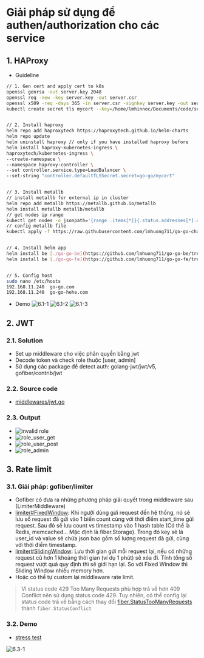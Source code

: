 # Giải pháp sử dụng để authen/authorization cho các service

## 1. HAProxy

- Guideline

```bash
// 1. Gen cert and apply cert to k8s
openssl genrsa -out server.key 2048
openssl req -new -key server.key -out server.csr
openssl x509 -req -days 365 -in server.csr -signkey server.key -out server.crt
kubectl create secret tls mycert --key=/home/lmhinnoc/Documents/code/server.key --cert=/home/lmhinnoc/Documents/code/server.crt


// 2. Install haproxy
helm repo add haproxytech https://haproxytech.github.io/helm-charts
helm repo update
helm uninstall haproxy // only if you have installed haproxy before
helm install haproxy-kubernetes-ingress \
haproxytech/kubernetes-ingress \
--create-namespace \
--namespace haproxy-controller \
--set controller.service.type=LoadBalancer \
--set-string "controller.defaultTLSSecret.secret=go-go/mycert"


// 3. Install metallb
// install metallb for external ip in cluster
helm repo add metallb https://metallb.github.io/metallb
helm install metallb metallb/metallb
// get nodes ip range
kubectl get nodes -o jsonpath='{range .items[*]}{.status.addresses[*].address}{"\n"}'
// config metallb file
kubectl apply -f https://raw.githubusercontent.com/lmhuong711/go-go-charts/main/haproxy/metallb.yaml


// 4. Install helm app
helm install be [./go-go-be](https://github.com/lmhuong711/go-go-be/tree/main/argocd)
helm install be [./go-go-fe](https://github.com/lmhuong711/go-go-fe/tree/main/argocd)


// 5. Config host
sudo nano /etc/hosts
192.168.11.240  go-go.com
192.168.11.240  go-go-hehe.com
```

- Demo
![6.1-1](./images/6.1-1.png)
![6.1-2](./images/6.1-2.png)
![6.1-3](./images/6.1-3.png)

## 2. JWT

### 2.1. Solution

- Set up middleware cho việc phân quyền bằng jwt
- Decode token và check role thuộc [user, admin]
- Sử dụng các package để detect auth: golang-jwt/jwt/v5, gofiber/contrib/jwt

### 2.2. Source code

- [middlewares/jwt.go](https://github.com/lmhuong711/go-go-be/blob/main/middlewares/jwt.go)

### 2.3. Output

- ![invalid role](./images/6.2-1.png)
- ![role_user_get](./images/6.2-2.png)
- ![role_user_post](./images/6.2-3.png)
- ![role_admin](./images/6.2-4.png)

## 3. Rate limit

### 3.1. Giải pháp: gofiber/limiter

- Gofiber có đưa ra những phương pháp giải quyết trong middleware sau (LimiterMiddleware)
- [limiter#FixedWindow](https://pkg.go.dev/github.com/gofiber/fiber/v2@v2.52.4/middleware/limiter#FixedWindow): Khi người dùng gửi request đến hệ thống, nó sẽ lưu số request đã gửi vào 1 biến count cùng với thời điểm start_time gửi request. Sau đó sẽ lưu count vs timestamp vào 1 hash table (Có thể là Redis, memcached... Mặc định là fiber.Storage). Trong đó key sẽ là user_id và value sẽ chứa json bao gồm số lượng request đã gửi, cùng với thời điểm timestamp.
- [limiter#SlidingWindow](https://pkg.go.dev/github.com/gofiber/fiber/v2@v2.52.4/middleware/limiter#SlidingWindow): Lưu thời gian gửi mỗi request lại, nếu có những request cũ hơn 1 khoảng thời gian (ví dụ 1 phút) sẽ xóa đi. Tính tổng số request vượt quá quy định thì sẽ giới hạn lại. So với Fixed Window thì Sliding Window nhiều memory hơn. 
- Hoặc có thể tự custom lại middleware rate limit.

> Vì status code 429 Too Many Requests phù hợp trả về hơn 409 Conflict nên sử dụng status code 429. Tuy nhiên, có thể config lại status code trả về bằng cách thay đổi [fiber.StatusTooManyRequests](https://github.com/lmhuong711/go-go-be/blob/main/middlewares/rate_limit.go#L17) thành ```fiber.StatusConflict``` 

### 3.2. Demo

- [stress test](https://github.com/lmhuong711/go-go-be/blob/main/stress_test.html)

![6.3-1](./images/6.3-1.png)